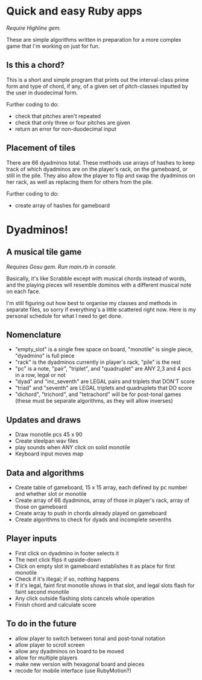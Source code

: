 Quick and easy Ruby apps
=======================

*Require Highline gem.*

These are simple algorithms written in preparation for a more complex game that I'm working on just for fun.

Is this a chord?
----------------

This is a short and simple program that prints out the interval-class prime form and type of chord, if any, of a given set of pitch-classes inputted by the user in duodecimal form.

Further coding to do:
* check that pitches aren't repeated
* check that only three or four pitches are given
* return an error for non-duodecimal input

Placement of tiles
------------------

There are 66 dyadminos total. These methods use arrays of hashes to keep track of which dyadminos are on the player's rack, on the gameboard, or still in the pile. They also allow the player to flip and swap the dyadminos on her rack, as well as replacing them for others from the pile.

Further coding to do:
* create array of hashes for gameboard

Dyadminos!
==========

A musical tile game
-------------------

*Requires Gosu gem. Run main.rb in console.*

Basically, it's like Scrabble except with musical chords instead of words, and the playing pieces will resemble dominos with a different musical note on each face.

I'm still figuring out how best to organise my classes and methods in separate files, so sorry if everything's a little scattered right now. Here is my personal schedule for what I need to get done.

Nomenclature
------------

* "empty_slot" is a single free space on board, "monotile" is single piece, "dyadmino" is full piece
* "rack" is the dyadminos currently in player's rack, "pile" is the rest
* "pc" is a note, "pair", "triplet", and "quadruplet" are ANY 2,3 and 4 pcs in a row, legal or not
* "dyad" and "inc_seventh" are LEGAL pairs and triplets that DON'T score
* "triad" and "seventh" are LEGAL triplets and quadruplets that DO score
* "dichord", "trichord", and "tetrachord" will be for post-tonal games (these must be separate algorithms, as they will allow inverses)

Updates and draws
-----------------

* Draw monotile pcs 45 x 90
* Create steelpan wav files
* play sounds when ANY click on solid monotile
* Keyboard input moves map

Data and algorithms
-------------------

* Create table of gameboard, 15 x 15 array, each defined by pc number and whether slot or monotile
* Create array of 66 dyadminos, array of those in player's rack, array of those on gameboard
* Create array to push in chords already played on gameboard
* Create algorithms to check for dyads and incomplete sevenths

Player inputs
-------------

* First click on dyadmino in footer selects it
* The next click flips it upside-down
* Click on empty slot in gameboard establishes it as place for first monotile
* Check if it's illegal; if so, nothing happens
* If it's legal, faint first monotile shows in that slot, and legal slots flash for faint second monotile
* Any click outside flashing slots cancels whole operation
* Finish chord and calculate score

To do in the future
-------------------

* allow player to switch between tonal and post-tonal notation
* allow player to scroll screen
* allow any dyadminos on board to be moved
* allow for multiple players
* make new version with hexagonal board and pieces
* recode for mobile interface (use RubyMotion?)
